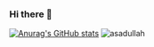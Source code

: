### Hi there 👋

[![Anurag's GitHub stats](https://github-readme-stats.vercel.app/api?username=asadullahpranto)](https://github.com/asadullahpranto/github-readme-stats)
![asadullah](https://github-readme-stats.vercel.app/api/top-langs/?username=asadullahpranto&layout=compact&langs_count=7&theme=tokyonight)






<!--
**asadullahpranto/asadullahpranto** is a ✨ _special_ ✨ repository because its `README.md` (this file) appears on your GitHub profile.

Here are some ideas to get you started:

- 🔭 I’m currently working on ...
- 🌱 I’m currently learning ...
- 👯 I’m looking to collaborate on ...
- 🤔 I’m looking for help with ...
- 💬 Ask me about ...
- 📫 How to reach me: ...
- 😄 Pronouns: ...
- ⚡ Fun fact: ...
-->
